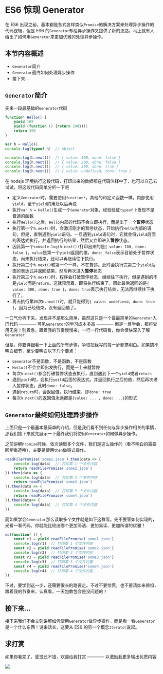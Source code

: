 # ES6 惊现 Generator

在 ES6 出现之前，基本都是各式各样类似`Promise`的解决方案来处理异步操作的代码逻辑，但是 ES6 的`Generator`却给异步操作又提供了新的思路，马上就有人给出了如何用`Generator`来更加优雅的处理异步操作。

## 本节内容概述

- `Generator`简介
- `Generator`最终如何处理异步操作
- 接下来...

## `Generator`简介

先来一段最基础的`Generator`代码

```javascript
function* Hello() {
    yield 100
    yield (function () {return 200})()
    return 300
}

var h = Hello()
console.log(typeof h)  // object

console.log(h.next())  // { value: 100, done: false }
console.log(h.next())  // { value: 200, done: false }
console.log(h.next())  // { value: 300, done: true }
console.log(h.next())  // { value: undefined, done: true }
```

在 nodejs 环境执行这段代码，打印出来的数据都在代码注释中了，也可以自己去试试。将这段代码简单分析一下吧

- 定义`Generator`时，需要使用`function*`，其他的和定义函数一样。内部使用`yield`，至于`yield`的用处以后再说
- 执行`var h = Hello()`生成一个`Generator`对象，经验验证`typeof h`发现不是普通的函数
- 执行`Hello()`之后，`Hello`内部的代码不会立即执行，而是出于一个**暂停**状态
- 执行第一个`h.next()`时，会激活刚才的暂停状态，开始执行`Hello`内部的语句，但是，直到遇到`yield`语句。一旦遇到`yield`语句时，它就会将`yield`后面的表达式执行，并返回执行的结果，然后又立即进入**暂停**状态。
- 因此第一个`console.log(h.next())`打印出来的是`{ value: 100, done: false }`，`value`是第一个`yield`返回的值，`done: false`表示目前处于暂停状态，尚未执行结束，还可以再继续往下执行。
- 执行第二个`h.next()`和第一个一样，不在赘述。此时会执行完第二个`yield`后面的表达式并返回结果，然后再次进入**暂停**状态
- 执行第三个`h.next()`时，程序会打破暂停状态，继续往下执行，但是遇到的不是`yield`而是`return`。这就预示着，即将执行结束了。因此最后返回的是`{ value: 300, done: true }`，`done: true`表示执行结束，无法再继续往下执行了。
- 再去执行第四次`h.next()`时，就只能得到`{ value: undefined, done: true }`，因为已经结束，没有返回值了。

一口气分析下来，发现并不是那么简单，虽然这只是一个最最简单的`Generator`入门代码 ———— 可见`Generator`的学习成本多高 ———— 但是一旦学会，那将受用无穷！别着急，跟着我的节奏慢慢来，一行一行代码看，你会很快深入了解`Genarator`

但是，你要详细看一下上面的所有步骤，争取把我写的每一步都搞明白。如果搞不明白细节，至少要明白以下几个要点：

- `Generator`不是函数，不是函数，不是函数
- `Hello()`不会立即出发执行，而是一上来就暂停
- 每次`h.next()`都会打破暂停状态去执行，直到遇到下一个`yield`或者`return`
- 遇到`yield`时，会执行`yeild`后面的表达式，并返回执行之后的值，然后再次进入暂停状态，此时`done: false`。
- 遇到`return`时，会返回值，执行结束，即`done: true`
- 每次`h.next()`的返回值永远都是`{value: ... , done: ...}`的形式


## `Generator`最终如何处理异步操作

上面只是一个最基本最简单的介绍，但是我们看不到任何与异步操作相关的事情，那我们接下来就先展示一下最终我们将使用`Generator`如何做异步操作。

之前讲解`Promise`时候，依次读取多个文件，我们是这么操作的（看不明白的需要回炉重造哈），主要是使用`then`做链式操作。

```javascript
readFilePromise('some1.json').then(data => {
    console.log(data)  // 打印第 1 个文件内容
    return readFilePromise('some2.json')
}).then(data => {
    console.log(data)  // 打印第 2 个文件内容
    return readFilePromise('some3.json')
}).then(data => {
    console.log(data)  // 打印第 3 个文件内容
    return readFilePromise('some4.json')
}).then(data=> {
    console.log(data)  // 打印第 4 个文件内容
})
```

而如果学会`Generator`那么读取多个文件就是如下这样写。先不要管如何实现的，光看一看代码，你就能比较出哪个更加简洁、更加易读、更加所谓的优雅！

```javascript
co(function* () {
    const r1 = yield readFilePromise('some1.json')
    console.log(r1)  // 打印第 1 个文件内容
    const r2 = yield readFilePromise('some2.json')
    console.log(r2)  // 打印第 2 个文件内容
    const r3 = yield readFilePromise('some3.json')
    console.log(r3)  // 打印第 3 个文件内容
    const r4 = yield readFilePromise('some4.json')
    console.log(r4)  // 打印第 4 个文件内容
})
```

不过，要学到这一步，还需要很长的路要走。不过不要惊慌，也不要请如来佛祖，跟着我的节奏来，认真看，一天包教包会是没问题的！

## 接下来...

接下来我们不会立刻讲解如何使用`Generator`做异步操作，而是看一看`Generator`是一个什么东西！说来话长，这要从 ES6 的另一个概念`Iterator`说起。

## 求打赏

如果你看完了，感觉还不错，欢迎给我打赏 ———— 以激励我更多输出优质内容

![](http://images2015.cnblogs.com/blog/138012/201702/138012-20170228112237798-1507196643.png)